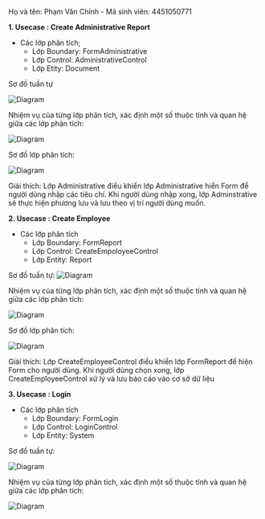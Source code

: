 Họ và tên: Phạm Văn Chính - Mã sinh viên: 4451050771


**1. Usecase : Create Administrative Report**
- Các lớp phân tích;
  - Lớp Boundary: FormAdministrative
  - Lớp Control: AdministrativeControl
  - Lớp Etity: Document
 
Sơ đồ tuần tự

![Diagram](https://www.planttext.com/api/plantuml/png/N55BJWCn3Dtx5DPikggwdmKgcWh4bi81F1EtjPWanV5Kub2SW0KB3iGLSAQLe4XHFY_Fx_dp_V6vBaPgKnm1oeiar5mOmCH6ngPJ9cEy3L6I55CoEJ4-yZ6hBN7BhnEdWN4Zj5UA3S3YwI05VH4MINlN62Kn3Zb6JWQmMi0l8qwZoHAk68iL00sMzQ-flwZWL5YXprCAf6_Ot6MDC-Vh_P9OKrdtpmymv6IQHsok4-_Ey4pRTk1sOYwqoSDKlMUS4mGowgbuMNwfMEW1gldoniDQ7CvDeVI_Bpht1H6s7JhNCq6eczzhU8ixJnabrSCZSffLyI9xr7oIm5V_Po7VtVN0myi5uDJMXkr4erVXGEXRB7JomS6QK_1f_W000F__0m00)


 Nhiệm vụ của từng lớp phân tích, xác định một số thuộc tính và quan hệ giữa các lớp phân tích:

![Diagram](https://www.planttext.com/api/plantuml/png/L911JiD034NtFeKrAq0Q9BQKHMa24XiMm0McYKb7dR6Z6QSegZW4vs71Xljm1IQXhSJEVlRta_pp-RNCwf8ECG3ahMTCaWb0lGR2Af5JmjisUlPParE_8toYNfAYnIgudB7shaik0ZHpQ-ubnVy9WoxZQWze7rWnpV6NiQT58VKaM5FdUQfEXFZxuz1F6Ofza97eqSN2te-gFmqVFPMm9Wcphjg3tObl3xhdif1VHy_TsVa2x5eaa6DiDjHi9t8wMKipH6ATZzm1L7XZBrjvOukhQwof9sxBk71pPIxiq5iJ7O-ch2xBgFpn5m00__y30000)

Sơ đồ lớp phân tích:

![Diagram](https://www.planttext.com/api/plantuml/png/L8yn3i8m34LtdyBAtZkqIWLYfU80fhLGH18ZsqNgsHWu4bSWAXER_xF_r_VdzUxDINqj6S3kgQAACO0dpumXAfCp3aj9DPahUNeodlaXwjXXp6I6OwARKi6XKjuiMG20gwnr8Tqm74JBlpyW6Hul9vYbkah6yB-FFxoVJH6ujZ8jQ9HvBKtil5MS8dRTdZF5DZG2FTUbVV85003__mC0)

Giải thích:
Lớp Administrative điều khiển lớp Administrative hiển Form để người dùng nhập các tiêu chí. Khi người dùng nhập xong, lớp Adminstrative sẽ thực hiện phương lưu và lưu theo vị trí người dùng muốn.

**2. Usecase : Create Employee**
- Các lớp phân tích
  - Lớp Boundary: FormReport
  - Lớp Control: CreateEmpoloyeeControl
  - Lớp Entity: Report
 
Sơ đồ tuần tự:
![Diagram](https://www.planttext.com/api/plantuml/png/J94zJiD048NxESMJ-rp01OfaVaIBbGEirwFOmjuD-nEHce82KL1G8X4XIYHeuuB24lVm2RW2upYAQ9vMC_FUDwFzxRxdFYWNOjiG-UlQm5dFHA4E3ID1pZUHZMQSrchfL9iGAHsimyApW_A8LDXeIkKsICwjQwzuPLr8njR5ufAqDS7P1adcM0K-QrUDtJ1dKta_bcV4HdWIyC_CLAgW2kKPPK4KCPkTZ8afT3LqZmPXw9xD4dxedh2iX-u5JV_QOYtFUor35kNGVQ7V6XBRwCwp5C753MxZi7iFb6TI7PSyz6EAIjntaYs81vJALF3zLbVGecZxjmcdgnghgl-WE0KSTnedZiqfLQxRSrZOmsvhKVGYUXHYgPT5YkRdCmgJBTOZDpXnqvnDAR_o1m00__y30000)
   
 Nhiệm vụ của từng lớp phân tích, xác định một số thuộc tính và quan hệ giữa các lớp phân tích: 

 ![Diagram](https://www.planttext.com/api/plantuml/png/R931QW9138RlUOgm9rjOmQk78frL46_YeTUWmGsTcImp6M4Hdyn37ybNqDMsjE0f-V-GZp-vdBzcsIXP2HuWVqh4f9a1JCmpEayvSyRwqM4Zj4yK061xrmjDOSsT9iCZ8E8o6ffmSQqCiY5ZZ7lgtyaQAl-i5TkcBLiuuG_C9RuDvw7psZCxZPRKtx47bHrQAlr78Hkz_5gjSDoqSdC6ojDzh2OLljQbgx4A5FiA7tcdw3HqciL48_ovenw_FKy2CEEu6_xqNQy0003__mC0)

 Sơ đồ lớp phân tích:

 ![Diagram](https://www.planttext.com/api/plantuml/png/F4ux3i8m3Drz2Yjxxr0fVCJ0GiK1J6kXYYGkjZlqR0mSYIkGKedjwVq_htThJkfpJW3s60kg60Fuw8andDcCxcpOOCVFcKlFk1lfhfG30DnaBWFfWk4WcYyyYNf0CZnUJz1BSPM48IgJypvFIHRckD4_MnU1IvrQSClMIeIQnQPPjIwku2-rN8Rwymi00F__0m00)

 Giải thích: Lớp CreateEmployeeControl điều khiển lớp FormReport để hiện Form cho người dùng. Khi người dùng chọn xong, lớp CreateEmployeeControl xử lý và lưu báo cáo vào cơ sở dữ liệu

 **3. Usecase : Login**

- Các lớp phân tích
  - Lớp Boundary: FormLogin
  - Lớp Control: LoginControl
  - Lớp Entity: System

 
 Sơ đồ tuần tự:

 
![Diagram](https://www.planttext.com/api/plantuml/png/L90nJiCm68Nt_nHFsNk13AXIAX1IcQ8Um4sin4fYW_sd8dC7vjwWY8cX0n9JCZ2a5_49k09EmW2R_-VllVVRtyFNsh6mt3OraQkKXZLE4h7YMY9waCw9GZgiaCgdLkfCOgD4OKKJ4OcCZSNEIKjxq-fSs0xHhR7DrXHAHn0ETxjxoencQsf4ivmiqtoR9YHrgEgGTevbGxbWiHTE8aatMn1DsLZTJ368eKlVNnx1urcXAetltpGEunbDa3aeldzlQKA38qs2eV33HO7ByLCNuF2uv_4r2xCVFZ8AHE3ceXYLyiEn0Lln5x-UhiTmN7ffGkVaN-koS_oVcXOo20qlSyz95qIqbZeFF_m3003__mC0)


Nhiệm vụ của từng lớp phân tích, xác định một số thuộc tính và quan hệ giữa các lớp phân tích: 

![Diagram](https://www.planttext.com/api/plantuml/png/L8-n2W8n44Jx_OhbAXLIs5iSA8AerVa3Iswv2ruIpMv44R_Cma_o5pmLHQjXuCqmSx_UIb5Acdq785iNC4LX07NQCHPh5g661GrMlCySBEFCKPF85m1WEnB1UKn-5HiNpe2BeAZabcsay7QUTDbIXii7Vw7J63J5haySeglnI7RJPZiOFZ64RoDEZFaBmA_1OboCJDwPNh4wYRBlHvKSwlxE0m00__y30000)

